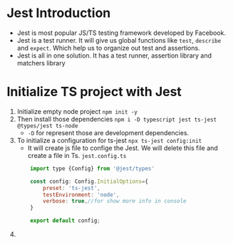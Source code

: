 # Jest Introduction
- Jest is most popular JS/TS testing framework developed by Facebook.
- Jest is a test runner. It will give us global functions like `test`, `describe` and `expect`. Which help us to organize out test and assertions.
- Jest is all in one solution. It has a test runner, assertion library and matchers library
# Initialize TS project with Jest

1. Initialize empty node project `npm init -y`
2. Then install those dependencies `npm i -D typescript jest ts-jest @types/jest ts-node`
	* `-D` for represent those are development dependencies.
3.  To initialize a configuration for ts-jest `npx ts-jest config:init`
	* It will create js file to confige the Jest. We will delete this file and create a file in Ts. `jest.config.ts`
	```js
		import type {Config} from '@jest/types'

		const config: Config.InitialOptions={ 
			preset: 'ts-jest',
			testEnvironment: 'node',
			verbose: true,//for show more info in console
		}

		export default config;
	```
4.  